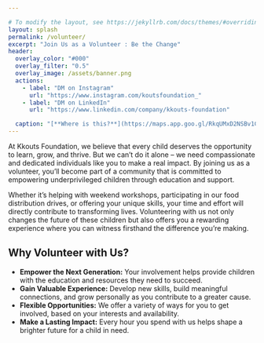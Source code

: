 ```yaml
---

# To modify the layout, see https://jekyllrb.com/docs/themes/#overriding-theme-defaults
layout: splash
permalink: /volunteer/
excerpt: "Join Us as a Volunteer : Be the Change"   
header:
  overlay_color: "#000"
  overlay_filter: "0.5"
  overlay_image: /assets/banner.png
  actions:	
    - label: "DM on Instagram"
      url: "https://www.instagram.com/koutsfoundation_"
    - label: "DM on LinkedIn"
      url: "https://www.linkedin.com/company/kkouts-foundation"

  caption: "[**Where is this?**](https://maps.app.goo.gl/RkqUMxD2NSBv1C2j6)"
---
```

At Kkouts Foundation, we believe that every child deserves the opportunity to learn, grow, and thrive. But we can’t do it alone – we need compassionate and dedicated individuals like you to make a real impact. By joining us as a volunteer, you’ll become part of a community that is committed to empowering underprivileged children through education and support.

Whether it’s helping with weekend workshops, participating in our food distribution drives, or offering your unique skills, your time and effort will directly contribute to transforming lives. Volunteering with us not only changes the future of these children but also offers you a rewarding experience where you can witness firsthand the difference you’re making.

## Why Volunteer with Us?

* **Empower the Next Generation:** Your involvement helps provide children with the education and resources they need to succeed.
* **Gain Valuable Experience:** Develop new skills, build meaningful connections, and grow personally as you contribute to a greater cause.
* **Flexible Opportunities:** We offer a variety of ways for you to get involved, based on your interests and availability.
* **Make a Lasting Impact:** Every hour you spend with us helps shape a brighter future for a child in need.
